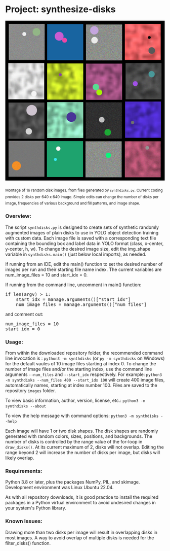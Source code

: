# Project: synthesize-disks

![Composite of sample disk images](montage.jpg)

<sub>Montage of 16 random disk images, from files generated by `synthdisks.py`. Current coding provides 2 disks per 640 x 640 image. Simple edits can change the number of disks per image, frequencies of various background and fill patterns, and image shape. </sub>

### Overview:
The script `synthdisks.py` is designed to create sets of synthetic randomly augmented images of plain disks to use in YOLO object detection training with custom data. Each image file is saved with a corresponding text file containing the
bounding box and label data in YOLO format (class, x-center, y-center, h, w).
To change the desired image size, edit the img_shape variable in `synthdisks.main()` (just below local imports), as needed.

If running from an IDE, edit the main() function to set the desired number of images
per run and their starting file name index. The current variables are 
num_image_files = 10 and start_idx = 0.

If running from the command line, uncomment in main() function:
<pre>if len(argv) > 1:
    start_idx = manage.arguments()["start_idx"]
    num_image_files = manage.arguments()["num_files"]</pre>
and comment out:
<pre>num_image_files = 10
start_idx = 0</pre>

### Usage:
From within the downloaded repository folder, the recommended command line invocation is : `python3 -m synthdisks` (or `py -m synthdisks` on Windows) for the default vaules of 10 image files starting at index 0. To change the number of image files and/or the starting index, use the command line arguments `--num_files` and `--start_idx` respectively. For example: `python3 -m synthdisks --num_files 400 --start_idx 100` will create 400 image files, automatically names, starting at index number 100. Files are saved to the repository `images` folder.

To view basic information, author, version, license, etc.: `python3 -m synthdisks --about`

To view the help message with command options: `python3 -m synthdisks --help`

Each image will have 1 or two disk shapes. The disk shapes are randomly generated with random colors, sizes, positions, and backgrounds. The number of disks is controlled by the range value of the for-loop in `draw_disks()`. At its current maximum of 2, disks will not overlap. Editing the range beyond 2 will increase the number of disks per image, but disks will likely overlap.

### Requirements:
Python 3.8 or later, plus the packages NumPy, PIL, and skimage. Development environment was Linux Ubuntu 22.04.

As with all repository downloads, it is good practice to install the required packages in a Python virtual environment to avoid undesired changes in your system's Python library.

### Known Issues:
Drawing more than two disks per image will result in overlapping disks in most images. A way to avoid overlap of multiple disks is needed for the filter_disks() function.
